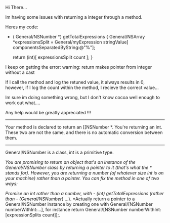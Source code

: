 Hi There...

Im having some issues with returning a integer through a method.

Heres my code:
- ( General/NSNumber *) getTotalExpressions
{
	General/NSArray  *expressionsSplit = General/myExpression stringValue] componentsSeparatedByString:@"%"];
	
	return (int)[ expressionsSplit count ];
}

I keep on getting the error:
warning: return makes pointer from integer without a cast

If I call the method and log the retuned value, it always results in 0, however, if I log the count within the method, I recieve the correct value...

Im sure im doing something wrong, but I don't know cocoa well enough to work out what....

Any help would be greatly appreciated !!!

----

Your method is declared to return an [[NSNumber *. You're returning an int. These two are not the same, and there is no automatic conversion between them.

----
General/NSNumber is a class, int is a primitive type.

*You are promising to return an object that's an instance of the General/NSNumber class by returning a pointer to it (that's what the * stands for). However, you are returning a number (of whatever size int is on your machine) rather than a pointer. You can fix the method in one of two ways:*


*Promise an int rather than a number, with     - (int) getTotalExpressions (rather than - (General/NSNumber*) ...).
*Actually return a pointer to a General/NSNumber instance by creating one with     General/[NSNumber numberWithInt:...], for instance     return General/[NSNumber numberWithInt:[expressionSplits count]];.